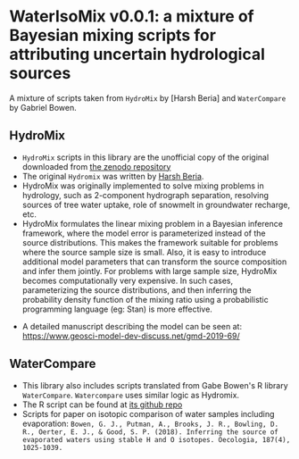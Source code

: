 # WaterIsoMix v0.0.1: a mixture of Bayesian mixing scripts for attributing uncertain hydrological sources 
A mixture of scripts taken from `HydroMix` by [Harsh Beria] and `WaterCompare` by Gabriel Bowen. 

## HydroMix
* `HydroMix` scripts in this library are the unofficial copy of the original downloaded from [the zenodo repository](https://doi.org/10.5281/zenodo.3475429) <br>
* The original `Hydromix` was written by [Harsh Beria](https://github.com/harshberia93). <br>
* HydroMix was originally implemented to solve mixing problems in hydrology, such as 2-component hydrograph separation, resolving sources of tree water uptake, role of snowmelt in groundwater recharge, etc. 
* HydroMix formulates the linear mixing problem in a Bayesian inference framework, where the model error is parameterized instead of the source distributions. This makes the framework suitable for problems where the source sample size is small. Also, it is easy to introduce additional model parameters that can transform the source composition and infer them jointly. For problems with large sample size, HydroMix becomes computationally very expensive. In such cases, parameterizing the source distributions, and then inferring the probability density function of the mixing ratio using a probabilistic programming language (eg: Stan) is more effective.<br></p>
* A detailed manuscript describing the model can be seen at: https://www.geosci-model-dev-discuss.net/gmd-2019-69/<br>

## WaterCompare
* This library also includes scripts translated from Gabe Bowen's R library `WaterCompare`. `Watercompare` uses similar logic as Hydromix. <br>
* The R script can be found at [its github repo](https://github.com/SPATIAL-Lab/watercompare) 
* Scripts for paper on isotopic comparison of water samples including evaporation:
`Bowen, G. J., Putman, A., Brooks, J. R., Bowling, D. R., Oerter, E. J., & Good, S. P. (2018). Inferring the source of evaporated waters using stable H and O isotopes. Oecologia, 187(4), 1025-1039.`

